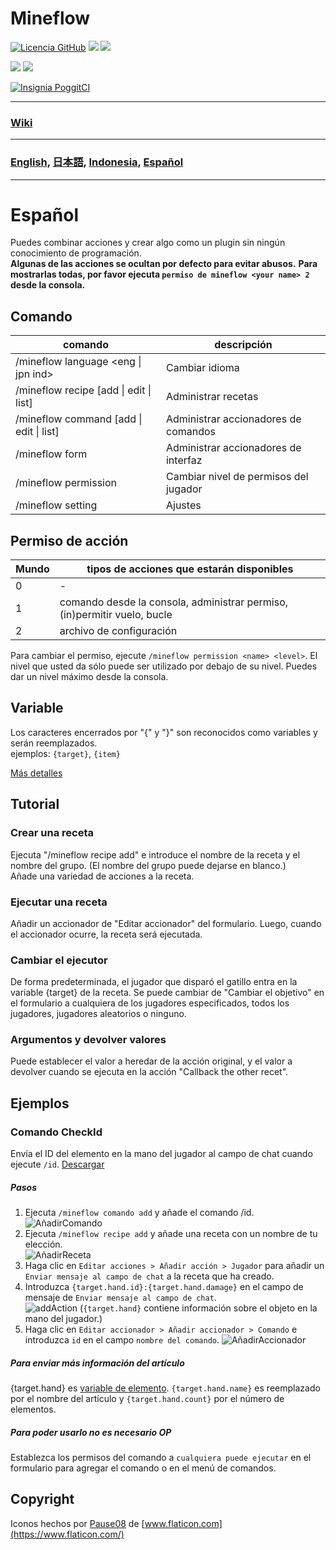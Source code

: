 # Mineflow

[![Licencia GitHub](https://img.shields.io/badge/license-UIUC/NCSA-blue.svg)](https://github.com/aieuo/Mineflow/blob/master/LICENSE) [![](https://poggit.pmmp.io/shield.state/Mineflow)](https://poggit.pmmp.io/p/Mineflow) [![](https://poggit.pmmp.io/shield.api/Mineflow)](https://poggit.pmmp.io/p/Mineflow)

[![](https://poggit.pmmp.io/shield.dl/Mineflow)](https://poggit.pmmp.io/p/Mineflow) [![](https://poggit.pmmp.io/shield.dl.total/Mineflow)](https://poggit.pmmp.io/p/Mineflow)

[![Insignia PoggitCI](https://poggit.pmmp.io/ci.badge/aieuo/Mineflow/Mineflow)](https://poggit.pmmp.io/ci/aieuo/Mineflow/Mineflow)

---

### [Wiki](https://Mineflow.github.io/docs)

---

### [English](/README.md), [日本語](/.github/readme/jpn.md), [Indonesia](/.github/readme/ind.md), [Español](/.github/readme/spa.md)

---

# Español

Puedes combinar acciones y crear algo como un plugin sin ningún conocimiento de programación.  
**Algunas de las acciones se ocultan por defecto para evitar abusos.** **Para mostrarlas todas, por favor ejecuta `permiso de mineflow <your name> 2` desde la consola.**

## Comando

| comando                                         | descripción                           |
| ----------------------------------------------- | ------------------------------------- |
| /mineflow language <eng &#124; jpn ind>         | Cambiar idioma                        |
| /mineflow recipe [add &#124; edit &#124; list]  | Administrar recetas                   |
| /mineflow command [add &#124; edit &#124; list] | Administrar accionadores de comandos  |
| /mineflow form                                  | Administrar accionadores de interfaz  |
| /mineflow permission <name> <level>             | Cambiar nivel de permisos del jugador |
| /mineflow setting                               | Ajustes                               |

## Permiso de acción

| Mundo | tipos de acciones que estarán disponibles                                |
| ----- | ------------------------------------------------------------------------ |
| 0     | -                                                                        |
| 1     | comando desde la consola, administrar permiso, (in)permitir vuelo, bucle |
| 2     | archivo de configuración                                                 |

Para cambiar el permiso, ejecute `/mineflow permission <name> <level>`. El nivel que usted da sólo puede ser utilizado por debajo de su nivel. Puedes dar un nivel máximo desde la consola.

## Variable

Los caracteres encerrados por "{" y "}" son reconocidos como variables y serán reemplazados.  
ejemplos: `{target}`, `{item}`

[Más detalles](https://mineflow.github.io/docs/eng/#/variable/about)

## Tutorial

### Crear una receta

Ejecuta "/mineflow recipe add" e introduce el nombre de la receta y el nombre del grupo. (El nombre del grupo puede dejarse en blanco.)  
Añade una variedad de acciones a la receta.

### Ejecutar una receta

Añadir un accionador de "Editar accionador" del formulario. Luego, cuando el accionador ocurre, la receta será ejecutada.

### Cambiar el ejecutor

De forma predeterminada, el jugador que disparó el gatillo entra en la variable {target} de la receta. Se puede cambiar de "Cambiar el objetivo" en el formulario a cualquiera de los jugadores especificados, todos los jugadores, jugadores aleatorios o ninguno.

### Argumentos y devolver valores

Puede establecer el valor a heredar de la acción original, y el valor a devolver cuando se ejecuta en la acción "Callback the other recet".

## Ejemplos

### Comando CheckId

Envía el ID del elemento en la mano del jugador al campo de chat cuando ejecute `/id`. [Descargar](https://github.com/aieuo/MineflowExamples/blob/master/checkId.json)

##### Pasos

1. Ejecuta `/mineflow comando add` y añade el comando /id.  
   ![AñadirComando](https://github.com/aieuo/images/blob/master/mineflow/eng/CheckId_1.png?raw=true)
2. Ejecuta `/mineflow recipe add` y añade una receta con un nombre de tu elección.  
   ![AñadirReceta](https://github.com/aieuo/images/blob/master/mineflow/eng/CheckId_2.png?raw=true)
3. Haga clic en `Editar acciones > Añadir acción > Jugador` para añadir un `Enviar mensaje al campo de chat` a la receta que ha creado.
4. Introduzca `{target.hand.id}:{target.hand.damage}` en el campo de mensaje de `Enviar mensaje al campo de chat`.  
   ![addAction](https://github.com/aieuo/images/blob/master/mineflow/eng/CheckId_3.png?raw=true) (`{target.hand}` contiene información sobre el objeto en la mano del jugador.)
5. Haga clic en `Editar accionador > Añadir accionador > Comando` e introduzca `id` en el campo `nombre del comando`. ![AñadirAccionador](https://github.com/aieuo/images/blob/master/mineflow/eng/CheckId_4.png?raw=true)

##### Para enviar más información del artículo

{target.hand} es [variable de elemento](https://github.com/aieuo/Mineflow/wiki/Variable#item). `{target.hand.name}` es reemplazado por el nombre del artículo y `{target.hand.count}` por el número de elementos.

##### Para poder usarlo no es necesario OP

Establezca los permisos del comando a `cualquiera puede ejecutar` en el formulario para agregar el comando o en el menú de comandos.

## Copyright

Iconos hechos por [Pause08](https://www.flaticon.com/authors/pause08) de [www.flaticon.com](https://www.flaticon.com/)
